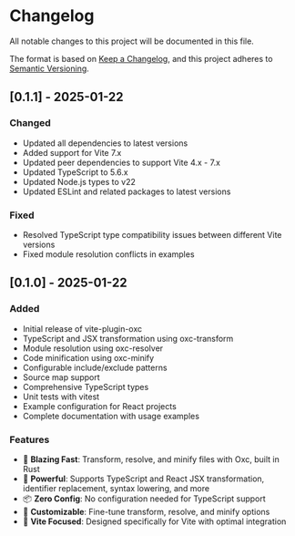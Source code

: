 # Changelog

All notable changes to this project will be documented in this file.

The format is based on [Keep a Changelog](https://keepachangelog.com/en/1.0.0/),
and this project adheres to [Semantic Versioning](https://semver.org/spec/v2.0.0.html).

## [0.1.1] - 2025-01-22

### Changed
- Updated all dependencies to latest versions
- Added support for Vite 7.x
- Updated peer dependencies to support Vite 4.x - 7.x
- Updated TypeScript to 5.6.x
- Updated Node.js types to v22
- Updated ESLint and related packages to latest versions

### Fixed
- Resolved TypeScript type compatibility issues between different Vite versions
- Fixed module resolution conflicts in examples

## [0.1.0] - 2025-01-22

### Added
- Initial release of vite-plugin-oxc
- TypeScript and JSX transformation using oxc-transform
- Module resolution using oxc-resolver
- Code minification using oxc-minify
- Configurable include/exclude patterns
- Source map support
- Comprehensive TypeScript types
- Unit tests with vitest
- Example configuration for React projects
- Complete documentation with usage examples

### Features
- 🚀 **Blazing Fast**: Transform, resolve, and minify files with Oxc, built in Rust
- 🦾 **Powerful**: Supports TypeScript and React JSX transformation, identifier replacement, syntax lowering, and more
- 📦 **Zero Config**: No configuration needed for TypeScript support
- 🎨 **Customizable**: Fine-tune transform, resolve, and minify options
- 🔧 **Vite Focused**: Designed specifically for Vite with optimal integration
